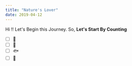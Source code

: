 ```yaml
---
title: "Nature's Lover"
date: 2019-04-12
---
```

Hi !!
Let's Begin this Journey.
So, **Let's Start By Counting** 
-[ ] :honeybee:
-[ ] :sunflower:
-[ ] :fish:
-[ ] :dragon:
